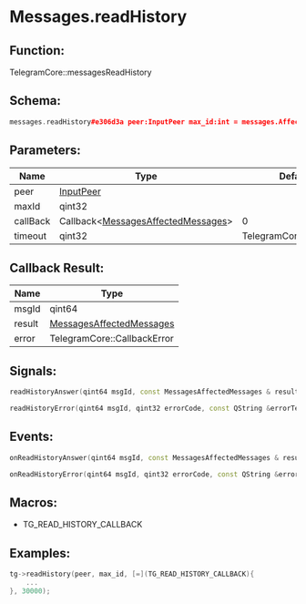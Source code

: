 # Messages.readHistory

## Function:

TelegramCore::messagesReadHistory

## Schema:

```c++
messages.readHistory#e306d3a peer:InputPeer max_id:int = messages.AffectedMessages;
```
## Parameters:

|Name|Type|Default|
|----|----|-------|
|peer|[InputPeer](../../types/inputpeer.md)||
|maxId|qint32||
|callBack|Callback&lt;[MessagesAffectedMessages](../../types/messagesaffectedmessages.md)&gt;|0|
|timeout|qint32|TelegramCore::timeOut()|

## Callback Result:

|Name|Type|
|----|----|
|msgId|qint64|
|result|[MessagesAffectedMessages](../../types/messagesaffectedmessages.md)|
|error|TelegramCore::CallbackError|

## Signals:

```c++
readHistoryAnswer(qint64 msgId, const MessagesAffectedMessages & result)
```
```c++
readHistoryError(qint64 msgId, qint32 errorCode, const QString &errorText)
```

## Events:

```c++
onReadHistoryAnswer(qint64 msgId, const MessagesAffectedMessages & result)
```
```c++
onReadHistoryError(qint64 msgId, qint32 errorCode, const QString &errorText)
```

## Macros:

* TG_READ_HISTORY_CALLBACK

## Examples:

```c++
tg->readHistory(peer, max_id, [=](TG_READ_HISTORY_CALLBACK){
    ...
}, 30000);
```
